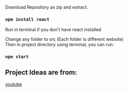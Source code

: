Download Repository as zip and extract.
### `npm install react`
Run in terminal if you don't have react installed

Change any folder to src (Each folder is different website)\
Then in project directory using terminal, you can run:
### `npm start`

## Project Ideas are from:
<a href="https://www.youtube.com/watch?v=dtKciwk_si4" target="_blank">youtube</a>


